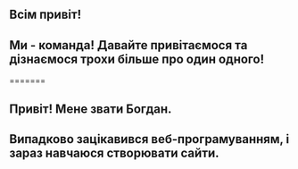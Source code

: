 ## Всім привіт!

## Ми - команда! Давайте привітаємося та дізнаємося трохи більше про один одного!
=======
## Привіт! Мене звати Богдан.
## Випадково зацікавився веб-програмуванням, і зараз навчаюся створювати сайти.
